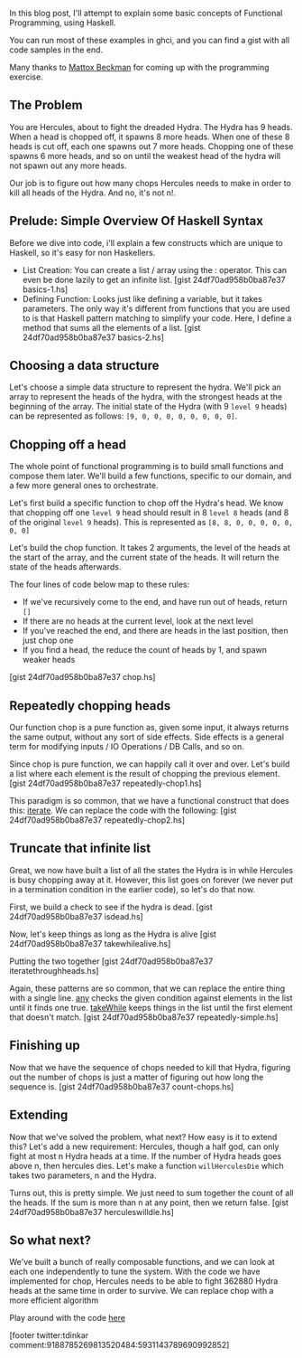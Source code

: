 In this blog post, I'll attempt to explain some basic concepts of Functional Programming, using Haskell.

You can run most of these examples in ghci, and you can find a gist with all code samples in the end.

Many thanks to [Mattox Beckman](http://www.iit.edu/csl/cs/faculty/beckman_mattox.shtml) for coming up with the programming exercise.

The Problem
-----------
You are Hercules, about to fight the dreaded Hydra. The Hydra has 9 heads. When a head is chopped off, it spawns 8 more heads. When one of these 8 heads is cut off, each one spawns out 7 more heads. Chopping one of these spawns 6 more heads, and so on until the weakest head of the hydra will not spawn out any more heads.

Our job is to figure out how many chops Hercules needs to make in order to kill all heads of the Hydra. And no, it's not n!.

Prelude: Simple Overview Of Haskell Syntax
---------------------------------
Before we dive into code, i'll explain a few constructs which are unique to Haskell, so it's easy for non Haskellers.

* List Creation: You can create a list / array using the : operator. This can even be done lazily to get an infinite list.
[gist 24df70ad958b0ba87e37 basics-1.hs]
* Defining Function: Looks just like defining a variable, but it takes parameters. The only way it's different from functions that you are used to is that Haskell pattern matching to simplify your code. Here, I define a method that sums all the elements of a list.
[gist 24df70ad958b0ba87e37 basics-2.hs]


Choosing a data structure
-------------------------
Let's choose a simple data structure to represent the hydra. We'll pick an array to represent the heads of the hydra, with the strongest heads at the beginning of the array. The initial state of the Hydra (with 9 `level 9` heads) can be represented as follows: ```[9, 0, 0, 0, 0, 0, 0, 0, 0]```.

Chopping off a head
-------------------
The whole point of functional programming is to build small functions and compose them later. We'll build a few functions, specific to our domain, and a few more general ones to orchestrate.

Let's first build a specific function to chop off the Hydra's head. We know that chopping off one `level 9` head should result in 8 `level 8` heads (and 8 of the original `level 9` heads). This is represented as ```[8, 8, 0, 0, 0, 0, 0, 0, 0]```

Let's build the chop function. It takes 2 arguments, the level of the heads at the start of the array, and the current state of the heads. It will return the state of the heads afterwards.

The four lines of code below map to these rules:

* If we've recursively come to the end, and have run out of heads, return `[]`
* If there are no heads at the current level, look at the next level
* If you've reached the end, and there are heads in the last position, then just chop one
* If you find a head, the reduce the count of heads by 1, and spawn weaker heads

[gist 24df70ad958b0ba87e37 chop.hs]

Repeatedly chopping heads
-------------------------
Our function chop is a pure function as, given some input, it always returns the same output, without any sort of side effects. Side effects is a general term for modifying inputs / IO Operations / DB Calls, and so on.

Since chop is pure function, we can happily call it over and over. Let's build a list where each element is the result of chopping the previous element.
[gist 24df70ad958b0ba87e37 repeatedly-chop1.hs]


This paradigm is so common, that we have a functional construct that does this: [iterate]( http://hackage.haskell.org/package/base-4.6.0.1/docs/Prelude.html#v:iterate). We can replace the code with the following:
[gist 24df70ad958b0ba87e37 repeatedly-chop2.hs]

Truncate that infinite list
---------------------------
Great, we now have built a list of all the states the Hydra is in while Hercules is busy chopping away at it. However, this list goes on forever (we never put in a termination condition in the earlier code), so let's do that now.

First, we build a check to see if the hydra is dead.
[gist 24df70ad958b0ba87e37 isdead.hs]

Now, let's keep things as long as the Hydra is alive
[gist 24df70ad958b0ba87e37 takewhilealive.hs]

Putting the two together
[gist 24df70ad958b0ba87e37 iteratethroughheads.hs]

Again, these patterns are so common, that we can replace the entire thing with a single line. [any](http://zvon.org/other/haskell/Outputprelude/any_f.html) checks the given condition against elements in the list until it finds one true. [takeWhile]( http://hackage.haskell.org/package/base-4.6.0.1/docs/Prelude.html#v:takeWhile) keeps things in the list until the first element that doesn't match.
[gist 24df70ad958b0ba87e37 repeatedly-simple.hs]

Finishing up
------------
Now that we have the sequence of chops needed to kill that Hydra, figuring out the number of chops is just a matter of figuring out how long the sequence is.
[gist 24df70ad958b0ba87e37 count-chops.hs]

Extending
---------
Now that we've solved the problem, what next? How easy is it to extend this? Let's add a new requirement: Hercules, though a half god, can only fight at most n Hydra heads at a time. If the number of Hydra heads goes above n, then hercules dies. Let's make a function `willHerculesDie` which takes two parameters, n and the Hydra.

Turns out, this is pretty simple. We just need to sum together the count of all the heads. If the sum is more than n at any point, then we return false.
[gist 24df70ad958b0ba87e37 herculeswilldie.hs]

So what next?
-------------
We've built a bunch of really composable functions, and we can look at each one independently to tune the system. With the code we have implemented for chop, Hercules needs to be able to fight 362880 Hydra heads at the same time in order to survive. We can replace chop with a more efficient algorithm

Play around with the code [here](https://gist.github.com/gja/24df70ad958b0ba87e37/#file-hydra-hs)

[footer twitter:tdinkar comment:9188785269813520484:5931143789690992852]
